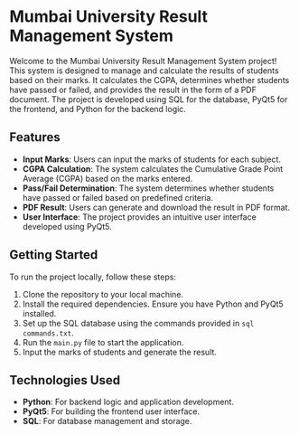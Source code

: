 # Mumbai University Result Management System

Welcome to the Mumbai University Result Management System project! This system is designed to manage and calculate the results of students based on their marks. It calculates the CGPA, determines whether students have passed or failed, and provides the result in the form of a PDF document. The project is developed using SQL for the database, PyQt5 for the frontend, and Python for the backend logic.

## Features

- **Input Marks**: Users can input the marks of students for each subject.
- **CGPA Calculation**: The system calculates the Cumulative Grade Point Average (CGPA) based on the marks entered.
- **Pass/Fail Determination**: The system determines whether students have passed or failed based on predefined criteria.
- **PDF Result**: Users can generate and download the result in PDF format.
- **User Interface**: The project provides an intuitive user interface developed using PyQt5.


## Getting Started

To run the project locally, follow these steps:

1. Clone the repository to your local machine.
2. Install the required dependencies. Ensure you have Python and PyQt5 installed.
3. Set up the SQL database using the commands provided in `sql commands.txt`.
4. Run the `main.py` file to start the application.
5. Input the marks of students and generate the result.

## Technologies Used

- **Python**: For backend logic and application development.
- **PyQt5**: For building the frontend user interface.
- **SQL**: For database management and storage.
